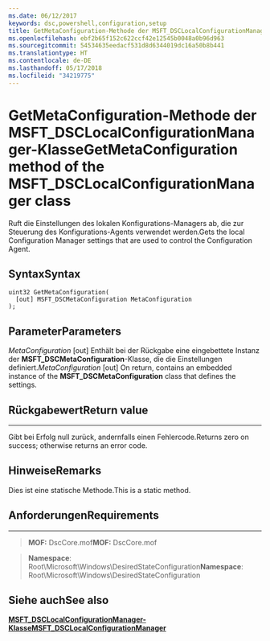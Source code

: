 ```yaml
---
ms.date: 06/12/2017
keywords: dsc,powershell,configuration,setup
title: GetMetaConfiguration-Methode der MSFT_DSCLocalConfigurationManager-Klasse
ms.openlocfilehash: ebf2b65f152c622ccf42e12545b0048a0b96d963
ms.sourcegitcommit: 54534635eedacf531d8d6344019dc16a50b8b441
ms.translationtype: HT
ms.contentlocale: de-DE
ms.lasthandoff: 05/17/2018
ms.locfileid: "34219775"
---
```

# <a name="getmetaconfiguration-method-of-the-msftdsclocalconfigurationmanager-class"></a><span data-ttu-id="d5305-103">GetMetaConfiguration-Methode der MSFT_DSCLocalConfigurationManager-Klasse</span><span class="sxs-lookup"><span data-stu-id="d5305-103">GetMetaConfiguration method of the MSFT_DSCLocalConfigurationManager class</span></span>

<span data-ttu-id="d5305-104">Ruft die Einstellungen des lokalen Konfigurations-Managers ab, die zur Steuerung des Konfigurations-Agents verwendet werden.</span><span class="sxs-lookup"><span data-stu-id="d5305-104">Gets the local Configuration Manager settings that are used to control the Configuration Agent.</span></span>

<a name="syntax"></a><span data-ttu-id="d5305-105">Syntax</span><span class="sxs-lookup"><span data-stu-id="d5305-105">Syntax</span></span>
------

```mof
uint32 GetMetaConfiguration(
  [out] MSFT_DSCMetaConfiguration MetaConfiguration
);
```

<a name="parameters"></a><span data-ttu-id="d5305-106">Parameter</span><span class="sxs-lookup"><span data-stu-id="d5305-106">Parameters</span></span>
----------

<span data-ttu-id="d5305-107">*MetaConfiguration* \[out\] Enthält bei der Rückgabe eine eingebettete Instanz der **MSFT_DSCMetaConfiguration**-Klasse, die die Einstellungen definiert.</span><span class="sxs-lookup"><span data-stu-id="d5305-107">*MetaConfiguration* \[out\] On return, contains an embedded instance of the **MSFT_DSCMetaConfiguration** class that defines the settings.</span></span>

## <a name="return-value"></a><span data-ttu-id="d5305-108">Rückgabewert</span><span class="sxs-lookup"><span data-stu-id="d5305-108">Return value</span></span>
------------

<span data-ttu-id="d5305-109">Gibt bei Erfolg null zurück, andernfalls einen Fehlercode.</span><span class="sxs-lookup"><span data-stu-id="d5305-109">Returns zero on success; otherwise returns an error code.</span></span>

## <a name="remarks"></a><span data-ttu-id="d5305-110">Hinweise</span><span class="sxs-lookup"><span data-stu-id="d5305-110">Remarks</span></span>

<span data-ttu-id="d5305-111">Dies ist eine statische Methode.</span><span class="sxs-lookup"><span data-stu-id="d5305-111">This is a static method.</span></span>

## <a name="requirements"></a><span data-ttu-id="d5305-112">Anforderungen</span><span class="sxs-lookup"><span data-stu-id="d5305-112">Requirements</span></span>
------------
><span data-ttu-id="d5305-113">**MOF:** DscCore.mof</span><span class="sxs-lookup"><span data-stu-id="d5305-113">**MOF:** DscCore.mof</span></span>

><span data-ttu-id="d5305-114">**Namespace**: Root\Microsoft\Windows\DesiredStateConfiguration</span><span class="sxs-lookup"><span data-stu-id="d5305-114">**Namespace**: Root\Microsoft\Windows\DesiredStateConfiguration</span></span>


## <a name="see-also"></a><span data-ttu-id="d5305-115">Siehe auch</span><span class="sxs-lookup"><span data-stu-id="d5305-115">See also</span></span>


[<span data-ttu-id="d5305-116">**MSFT_DSCLocalConfigurationManager-Klasse**</span><span class="sxs-lookup"><span data-stu-id="d5305-116">**MSFT_DSCLocalConfigurationManager**</span></span>](msft-dsclocalconfigurationmanager.md)